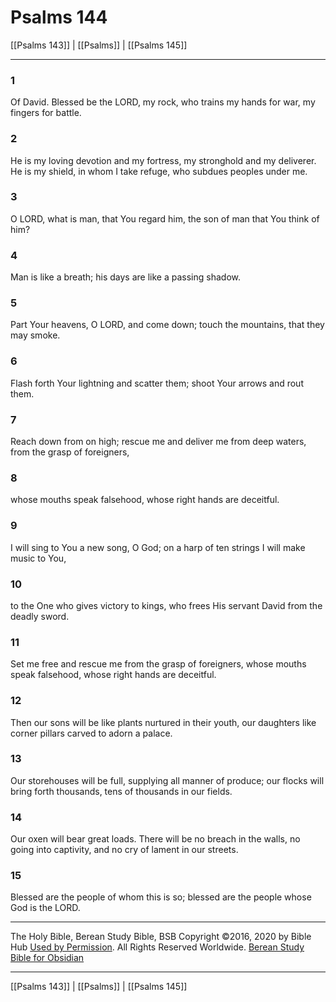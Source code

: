 # Psalms 144

[[Psalms 143]] | [[Psalms]] | [[Psalms 145]]

---

### 1
Of David. Blessed be the LORD, my rock, who trains my hands for war, my fingers for battle.

### 2
He is my loving devotion and my fortress, my stronghold and my deliverer. He is my shield, in whom I take refuge, who subdues peoples under me.

### 3
O LORD, what is man, that You regard him, the son of man that You think of him?

### 4
Man is like a breath; his days are like a passing shadow.

### 5
Part Your heavens, O LORD, and come down; touch the mountains, that they may smoke.

### 6
Flash forth Your lightning and scatter them; shoot Your arrows and rout them.

### 7
Reach down from on high; rescue me and deliver me from deep waters, from the grasp of foreigners,

### 8
whose mouths speak falsehood, whose right hands are deceitful.

### 9
I will sing to You a new song, O God; on a harp of ten strings I will make music to You,

### 10
to the One who gives victory to kings, who frees His servant David from the deadly sword.

### 11
Set me free and rescue me from the grasp of foreigners, whose mouths speak falsehood, whose right hands are deceitful.

### 12
Then our sons will be like plants nurtured in their youth, our daughters like corner pillars carved to adorn a palace.

### 13
Our storehouses will be full, supplying all manner of produce; our flocks will bring forth thousands, tens of thousands in our fields.

### 14
Our oxen will bear great loads. There will be no breach in the walls, no going into captivity, and no cry of lament in our streets.

### 15
Blessed are the people of whom this is so; blessed are the people whose God is the LORD.

---

The Holy Bible, Berean Study Bible, BSB
Copyright ©2016, 2020 by Bible Hub
[Used by Permission](https://berean.bible/terms.htm). All Rights Reserved Worldwide.
[Berean Study Bible for Obsidian](https://github.com/gapmiss/berean-study-bible-for-obsidian)

---

[[Psalms 143]] | [[Psalms]] | [[Psalms 145]]

